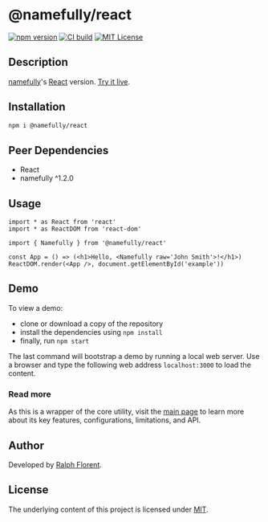 # @namefully/react

[![npm version][version-img]][version-url]
[![CI build][ci-img]][ci-url]
[![MIT License][license-img]][license-url]

## Description

[namefully][namefully-url]'s [React](https://reactjs.org/) version.
[Try it live](https://stackblitz.com/edit/namefully-react).

## Installation

```bash
npm i @namefully/react
```

## Peer Dependencies

- React
- namefully ^1.2.0

## Usage

```tsx
import * as React from 'react'
import * as ReactDOM from 'react-dom'

import { Namefully } from '@namefully/react'

const App = () => (<h1>Hello, <Namefully raw='John Smith'>!</h1>)
ReactDOM.render(<App />, document.getElementById('example'))
```

## Demo

To view a demo:

- clone or download a copy of the repository
- install the dependencies using `npm install`
- finally, run `npm start`

The last command will bootstrap a demo by running a local web server. Use a
browser and type the following web address `localhost:3000` to load the content.

### Read more

As this is a wrapper of the core utility, visit the [main page][namefully-url]
to learn more about its key features, configurations, limitations, and API.

## Author

Developed by [Ralph Florent](https://github.com/ralflorent).

## License

The underlying content of this project is licensed under [MIT](LICENSE).

<!-- References -->
[namefully-url]: https://github.com/ralflorent/namefully
[version-img]: https://img.shields.io/npm/v/@namefully/react
[version-url]: https://www.npmjs.com/package/@namefully/react
[ci-img]: https://github.com/ralflorent/namefully-react/workflows/build/badge.svg
[ci-url]: https://github.com/ralflorent/namefully-react/actions/workflows/config.yml
[license-img]: https://img.shields.io/npm/l/@namefully/react
[license-url]: https://opensource.org/licenses/MIT
